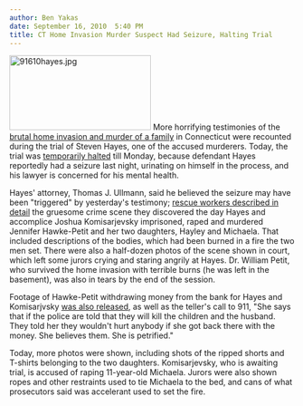 ```yaml
---
author: Ben Yakas
date: September 16, 2010  5:40 PM
title: CT Home Invasion Murder Suspect Had Seizure, Halting Trial
---
```


<p><span class="mt-enclosure mt-enclosure-image" style="display: inline;"> <img alt="91610hayes.jpg" src="https://web.archive.org/web/20120605124820im_/http://gothamist.com/attachments/byakas/91610hayes.jpg" width="250" height="132" class="image-left"> </span>More horrifying testimonies of the <a href="https://web.archive.org/web/20120605124820/http://gothamist.com/2010/09/15/lawyer_says_police_inactivity_contr.php">brutal home invasion and murder of a family</a> in Connecticut were recounted during the trial of Steven Hayes, one of the accused murderers. Today, the trial was <a href="https://web.archive.org/web/20120605124820/http://www.courant.com/community/cheshire/cheshire-home-invasion/hc-day4-hayes-testimony-0917-20100916,0,6861979.story">temporarily halted</a> till Monday, because defendant Hayes reportedly had a seizure last night, urinating on himself in the process, and his lawyer is concerned for his mental health.</p>

<p>Hayes&apos; attorney, Thomas J. Ullmann, said he believed the seizure may have been &quot;triggered&quot; by yesterday&apos;s testimony; <a href="https://web.archive.org/web/20120605124820/http://www.courant.com/community/cheshire/cheshire-home-invasion/hc-petit-day3-0916-20100915,0,2004656.story">rescue workers described in detail</a> the gruesome crime scene they discovered the day Hayes and accomplice Joshua Komisarjevsky imprisoned, raped and murdered Jennifer Hawke-Petit and her two daughters, Hayley and Michaela. That included descriptions of the bodies, which had been burned in a fire the two men set. There were also a half-dozen photos of the scene shown in court, which left some jurors crying and staring angrily at Hayes. Dr. William Petit, who survived the home invasion with terrible burns (he was left in the basement), was also in tears by the end of the session.  </p>

<p>Footage of Hawke-Petit withdrawing money from the bank for Hayes and Komisarjvsky <a href="https://web.archive.org/web/20120605124820/http://www.telegraph.co.uk/news/worldnews/northamerica/usa/8007791/CCTV-shows-mother-pleading-with-bank-teller-as-family-is-held-hostage.html">was also released</a>, as well as the teller&apos;s call to 911, &quot;She says that if the police are told that they will kill the children and the husband. They told her they wouldn&apos;t hurt anybody if she got back there with the money. She believes them. She is petrified.&quot;</p>

<p>Today, more photos were shown, including shots of the ripped shorts and T-shirts belonging to the two daughters. Komisarjevsky, who is awaiting trial, is accused of raping 11-year-old Michaela. Jurors were also shown ropes and other restraints used to tie Michaela to the bed, and cans of what prosecutors said was accelerant used to set the fire. </p>